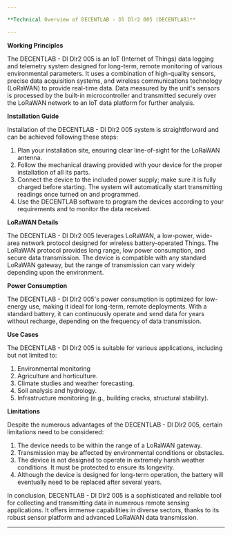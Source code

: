 ```yaml
---

**Technical Overview of DECENTLAB - Dl Dlr2 005 (DECENTLAB)**

---
```


**Working Principles**

The DECENTLAB - Dl Dlr2 005 is an IoT (Internet of Things) data logging and telemetry system designed for long-term, remote monitoring of various environmental parameters. It uses a combination of high-quality sensors, precise data acquisition systems, and wireless communications technology (LoRaWAN) to provide real-time data. Data measured by the unit's sensors is processed by the built-in microcontroller and transmitted securely over the LoRaWAN network to an IoT data platform for further analysis.

**Installation Guide**

Installation of the DECENTLAB - Dl Dlr2 005 system is straightforward and can be achieved following these steps:

1. Plan your installation site, ensuring clear line-of-sight for the LoRaWAN antenna.
2. Follow the mechanical drawing provided with your device for the proper installation of all its parts.
3. Connect the device to the included power supply; make sure it is fully charged before starting. The system will automatically start transmitting readings once turned on and programmed.
4. Use the DECENTLAB software to program the devices according to your requirements and to monitor the data received.

**LoRaWAN Details**

The DECENTLAB - Dl Dlr2 005 leverages LoRaWAN, a low-power, wide-area network protocol designed for wireless battery-operated Things. The LoRaWAN protocol provides long range, low power consumption, and secure data transmission. The device is compatible with any standard LoRaWAN gateway, but the range of transmission can vary widely depending upon the environment.

**Power Consumption**

The DECENTLAB - Dl Dlr2 005's power consumption is optimized for low-energy use, making it ideal for long-term, remote deployments. With a standard battery, it can continuously operate and send data for years without recharge, depending on the frequency of data transmission.

**Use Cases**

The DECENTLAB - Dl Dlr2 005 is suitable for various applications, including but not limited to:

1. Environmental monitoring
2. Agriculture and horticulture.
3. Climate studies and weather forecasting.
4. Soil analysis and hydrology.
5. Infrastructure monitoring (e.g., building cracks, structural stability).

**Limitations**

Despite the numerous advantages of the DECENTLAB - Dl Dlr2 005, certain limitations need to be considered:

1. The device needs to be within the range of a LoRaWAN gateway.
2. Transmission may be affected by environmental conditions or obstacles.
3. The device is not designed to operate in extremely harsh weather conditions. It must be protected to ensure its longevity.
4. Although the device is designed for long-term operation, the battery will eventually need to be replaced after several years.

In conclusion, DECENTLAB - Dl Dlr2 005 is a sophisticated and reliable tool for collecting and transmitting data in numerous remote sensing applications. It offers immense capabilities in diverse sectors, thanks to its robust sensor platform and advanced LoRaWAN data transmission.

---
